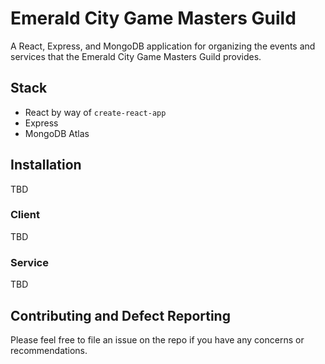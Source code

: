 # Emerald City Game Masters Guild
A React, Express, and MongoDB application for organizing the events and services
that the Emerald City Game Masters Guild provides. 

## Stack
* React by way of `create-react-app`
* Express
* MongoDB Atlas

## Installation
TBD

### Client
TBD

### Service
TBD

## Contributing and Defect Reporting
Please feel free to file an issue on the repo if you have any concerns or 
recommendations.